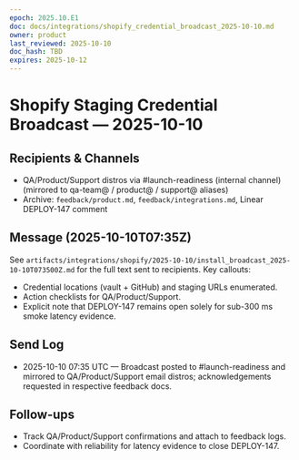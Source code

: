 ```yaml
---
epoch: 2025.10.E1
doc: docs/integrations/shopify_credential_broadcast_2025-10-10.md
owner: product
last_reviewed: 2025-10-10
doc_hash: TBD
expires: 2025-10-12
---
```

# Shopify Staging Credential Broadcast — 2025-10-10

## Recipients & Channels
- QA/Product/Support distros via #launch-readiness (internal channel) (mirrored to qa-team@ / product@ / support@ aliases)
- Archive: `feedback/product.md`, `feedback/integrations.md`, Linear DEPLOY-147 comment

## Message (2025-10-10T07:35Z)
See `artifacts/integrations/shopify/2025-10-10/install_broadcast_2025-10-10T073500Z.md` for the full text sent to recipients. Key callouts:
- Credential locations (vault + GitHub) and staging URLs enumerated.
- Action checklists for QA/Product/Support.
- Explicit note that DEPLOY-147 remains open solely for sub-300 ms smoke latency evidence.

## Send Log
- 2025-10-10 07:35 UTC — Broadcast posted to #launch-readiness and mirrored to QA/Product/Support email distros; acknowledgements requested in respective feedback docs.

## Follow-ups
- Track QA/Product/Support confirmations and attach to feedback logs.
- Coordinate with reliability for latency evidence to close DEPLOY-147.
